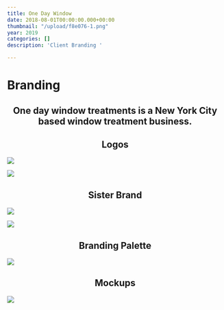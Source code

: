 ```yaml
---
title: One Day Window
date: 2018-08-01T00:00:00.000+00:00
thumbnail: "/upload/f8e076-1.png"
year: 2019
categories: []
description: 'Client Branding '

---
```

<left><h1>Branding</h1></left>

<center><h2>One day window treatments is a New York City based window treatment business.</h2></center>

<center><h2>Logos</h2></center>

![](/upload/1-2.png)

![](/upload/2-2.png)

<center><h2>Sister Brand</h2></center>

![](/upload/3-2.png)

![](/upload/4-1.png)

<center><h2>Branding Palette</h2></center>

![](/upload/5.png)

<center><h2>Mockups</h2></center>

![](/upload/mockup-1.png)